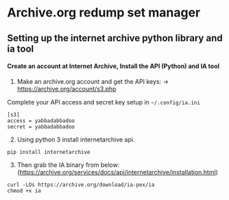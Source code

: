 # Archive.org redump set manager

## Setting up the internet archive python library and ia tool

#### Create an account at Internet Archive, Install the API (Python) and IA tool

1. Make an archive.org account and get the API keys: 
-> https://archive.org/account/s3.php


Complete your API access and secret key setup in `~/.config/ia.ini`

```
[s3]
access = yabbadabbadoo
secret = yabbadabbadoo
```

2. Using python 3 install internetarchive api.

```
pip install internetarchive
```

3. Then grab the IA binary from below: (https://archive.org/services/docs/api/internetarchive/installation.html)

```
curl -LOs https://archive.org/download/ia-pex/ia
chmod +x ia
```

